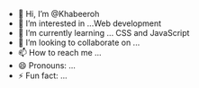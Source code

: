 - 👋 Hi, I’m @Khabeeroh
- 👀 I’m interested in ...Web development 
- 🌱 I’m currently learning ... CSS and JavaScript
- 💞️ I’m looking to collaborate on ...
- 📫 How to reach me ...
- 😄 Pronouns: ...
- ⚡ Fun fact: ...

<!---
Khabeeroh/Khabeeroh is a ✨ special ✨ repository because its `README.md` (this file) appears on your GitHub profile.
You can click the Preview link to take a look at your changes.
--->

